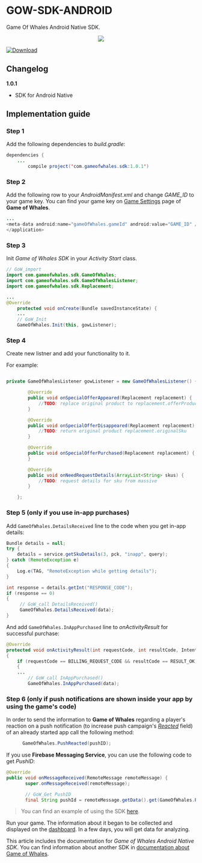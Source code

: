 # GOW-SDK-ANDROID
Game Of Whales Android Native SDK.

<p align=center>
<img src=http://gameofwhales.com/static/images/landing/logo-right.png>
</p>

[ ![Download](https://api.bintray.com/packages/gameofwhales/maven/sdk/images/download.svg) ](https://bintray.com/gameofwhales/maven/sdk/_latestVersion)


## Changelog

**1.0.1**
* SDK for Android Native



## Implementation guide

### Step 1
Add the following dependencies to _build.gradle_:
```java
dependencies {
	...
        compile project('com.gameofwhales.sdk:1.0.1')
```

### Step 2
Add the following row to your _AndroidManifest.xml_ and change _GAME_ID_ to your game key. You can find your game key on [Game Settings](http://gameofwhales.com/#/documentation/game) page of **Game of Whales**.

```java
...
<meta-data android:name="gameOfWhales.gameId" android:value="GAME_ID" />
</application>
```

### Step 3
Init _Game of Whales SDK_ in your _Activity Start_ class.

```java
// GoW_import
import com.gameofwhales.sdk.GameOfWhales;
import com.gameofwhales.sdk.GameOfWhalesListener;
import com.gameofwhales.sdk.Replacement;

...
@Override
    protected void onCreate(Bundle savedInstanceState) {
    ...
    // GoW_Init
    GameOfWhales.Init(this, gowListener);
```

### Step 4
Create new listner and add your functionality to it.

For example:
```java

private GameOfWhalesListener gowListener = new GameOfWhalesListener() {

        @Override
        public void onSpecialOfferAppeared(Replacement replacement) {
            //TODO: replace original product to replacement.offerProduct.getSku()
        }

        @Override
        public void onSpecialOfferDisappeared(Replacement replacement) {
            //TODO: return original product replacement.originalSku
        }

        @Override
        public void onSpecialOfferPurchased(Replacement replacement) {
        }

        @Override
        public void onNeedRequestDetails(ArrayList<String> skus) {
            //TODO: request details for sku from massive 
        }

    };
```


### Step 5 (only if you use in-app purchases) 
Add ```GameOfWhales.DetailsReceived``` line to the code when you get in-app details:
```java
Bundle details = null;
try {
    details = service.getSkuDetails(3, pck, "inapp", query);
} catch (RemoteException e)
{
    Log.e(TAG, "RemoteException while getting details");
}

int response = details.getInt("RESPONSE_CODE");
if (response == 0)
{
     // GoW_call DetailsReceived()
     GameOfWhales.DetailsReceived(data);
}
```


And add ```GameOfWhales.InAppPurchased``` line to _onActivityResult_ for successful purchase:
```java
@Override
protected void onActivityResult(int requestCode, int resultCode, Intent data) 
{
	if (requestCode == BILLING_REQUEST_CODE && resultCode == RESULT_OK) 
	{
	...
        // GoW_call InAppPurchased()
        GameOfWhales.InAppPurchased(data);
```



### Step 6 (only if push notifications are shown inside your app by using the game's code)

In order to send the information to **Game of Whales** regarding a player's reaction on a push notification (to increase push campaign's [_Reacted_](http://www.gameofwhales.com/#/documentation/push_analyze) field) of an already started app call the following method: 
```java
      GameOfWhales.PushReacted(pushID);
```

If you use **Firebase Messaging Service**, you can use the following code to get _PushID_:
```java
@Override
public void onMessageReceived(RemoteMessage remoteMessage) {
       super.onMessageReceived(remoteMessage);

       // GoW_Get PushID
       final String pushId = remoteMessage.getData().get(GameOfWhales.PUSH_ID);
```



> You can find an example of using the SDK [here](https://github.com/Game-of-whales/GOW-SDK-ANDROID/tree/master/AndroidExample).


Run your game. The information about it began to be collected and displayed on the [dashboard](http://gameofwhales.com/#/documentation/dashboard). In a few days, you will get data for analyzing.

This article includes the documentation for _Game of Whales Android Native SDK_. You can find information about another SDK in [documentation about Game of Whales](http://www.gameofwhales.com/#/documentation).




